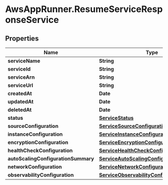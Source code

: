 # AwsAppRunner.ResumeServiceResponseService

## Properties

Name | Type | Description | Notes
------------ | ------------- | ------------- | -------------
**serviceName** | **String** |  | 
**serviceId** | **String** |  | 
**serviceArn** | **String** |  | 
**serviceUrl** | **String** |  | [optional] 
**createdAt** | **Date** |  | 
**updatedAt** | **Date** |  | 
**deletedAt** | **Date** |  | [optional] 
**status** | [**ServiceStatus**](ServiceStatus.md) |  | 
**sourceConfiguration** | [**ServiceSourceConfiguration**](ServiceSourceConfiguration.md) |  | 
**instanceConfiguration** | [**ServiceInstanceConfiguration**](ServiceInstanceConfiguration.md) |  | 
**encryptionConfiguration** | [**ServiceEncryptionConfiguration**](ServiceEncryptionConfiguration.md) |  | [optional] 
**healthCheckConfiguration** | [**ServiceHealthCheckConfiguration**](ServiceHealthCheckConfiguration.md) |  | [optional] 
**autoScalingConfigurationSummary** | [**ServiceAutoScalingConfigurationSummary**](ServiceAutoScalingConfigurationSummary.md) |  | 
**networkConfiguration** | [**ServiceNetworkConfiguration**](ServiceNetworkConfiguration.md) |  | 
**observabilityConfiguration** | [**ServiceObservabilityConfiguration**](ServiceObservabilityConfiguration.md) |  | [optional] 


